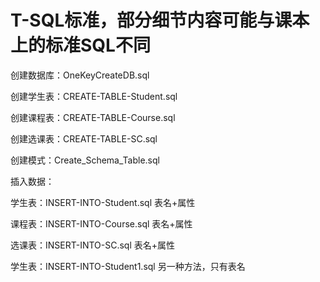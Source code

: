 # T-SQL标准，部分细节内容可能与课本上的标准SQL不同


创建数据库：OneKeyCreateDB.sql 


创建学生表：CREATE-TABLE-Student.sql 

创建课程表：CREATE-TABLE-Course.sql	 

创建选课表：CREATE-TABLE-SC.sql	      


创建模式：Create_Schema_Table.sql 	


插入数据：

学生表：INSERT-INTO-Student.sql	 表名+属性

课程表：INSERT-INTO-Course.sql	表名+属性

选课表：INSERT-INTO-SC.sql	 表名+属性


学生表：INSERT-INTO-Student1.sql 另一种方法，只有表名



